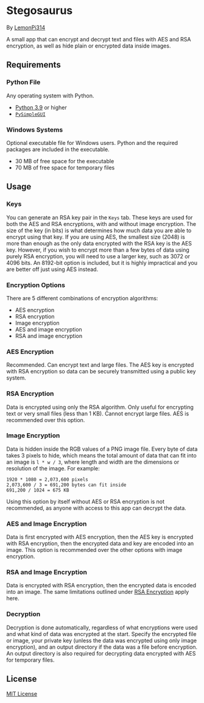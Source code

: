 # Stegosaurus
By [LemonPi314](https://github.com/LemonPi314)

A small app that can encrypt and decrypt text and files with AES and RSA encryption, as well as hide plain or encrypted data inside images.
## Requirements
### Python File
Any operating system with Python.
- [Python 3.9](https://www.python.org/downloads/) or higher
- [`PySimpleGUI`](https://pypi.org/project/PySimpleGUI/)
### Windows Systems
Optional executable file for Windows users. Python and the required packages are included in the executable.
- 30 MB of free space for the executable
- 70 MB of free space for temporary files
## Usage
### Keys
You can generate an RSA key pair in the `Keys` tab. These keys are used for both the AES and RSA encryptions, with and without image encryption. The size of the key (in bits) is what determines how much data you are able to encrypt using that key. If you are using AES, the smallest size (2048) is more than enough as the only data encrypted with the RSA key is the AES key. However, if you wish to encrypt more than a few bytes of data using purely RSA encryption, you will need to use a larger key, such as 3072 or 4096 bits. An 8192-bit option is included, but it is highly impractical and you are better off just using AES instead.
### Encryption Options
There are 5 different combinations of encryption algorithms:  
- AES encryption
- RSA encryption
- Image encryption
- AES and image encryption
- RSA and image encryption
### AES Encryption
Recommended. Can encrypt text and large files. The AES key is encrypted with RSA encryption so data can be securely transmitted using a public key system.
### RSA Encryption
Data is encrypted using only the RSA algorithm. Only useful for encrypting text or very small files (less than 1 KB). Cannot encrypt large files. AES is recommended over this option.
### Image Encryption
Data is hidden inside the RGB values of a PNG image file. Every byte of data takes 3 pixels to hide, which means the total amount of data that can fit into an image is `l * w / 3`, where length and width are the dimensions or resolution of the image. For example: 
```
1920 * 1080 = 2,073,600 pixels
2,073,600 / 3 = 691,200 bytes can fit inside
691,200 / 1024 = 675 KB
```
Using this option by itself without AES or RSA encryption is not recommended, as anyone with access to this app can decrypt the data.
### AES and Image Encryption
Data is first encrypted with AES encryption, then the AES key is encrypted with RSA encryption, then the encrypted data and key are encoded into an image. This option is recommended over the other options with image encryption.
### RSA and Image Encryption
Data is encrypted with RSA encryption, then the encrypted data is encoded into an image. The same limitations outlined under [RSA Encryption](#rsa-encryption) apply here.
### Decryption
Decryption is done automatically, regardless of what encryptions were used and what kind of data was encrypted at the start. Specify the encrypted file or image, your private key (unless the data was encrypted using only image encryption), and an output directory if the data was a file before encryption. An output directory is also required for decrypting data encrypted with AES for temporary files.
## License
[MIT License](https://choosealicense.com/licenses/mit/)